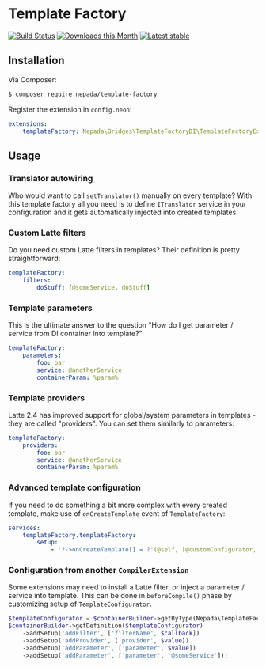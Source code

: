 Template Factory
================

[![Build Status](https://travis-ci.org/nepada/template-factory.svg?branch=master)](https://travis-ci.org/nepada/template-factory)
[![Downloads this Month](https://img.shields.io/packagist/dm/nepada/template-factory.svg)](https://packagist.org/packages/nepada/template-factory)
[![Latest stable](https://img.shields.io/packagist/v/nepada/template-factory.svg)](https://packagist.org/packages/nepada/template-factory)


Installation
------------

Via Composer:

```sh
$ composer require nepada/template-factory
```

Register the extension in `config.neon`:

```yaml
extensions:
    templateFactory: Nepada\Bridges\TemplateFactoryDI\TemplateFactoryExtension
```


Usage
-----

### Translator autowiring

Who would want to call `setTranslator()` manually on every template? With this template factory all you need is to define `ITranslator` service in your configuration and it gets automatically injected into created templates.

### Custom Latte filters

Do you need custom Latte filters in templates? Their definition is pretty straightforward:

```yaml
templateFactory:
    filters:
        doStuff: [@someService, doStuff]
```

### Template parameters

This is the ultimate answer to the question "How do I get parameter / service from DI container into template?"

```yaml
templateFactory:
    parameters:
        foo: bar
        service: @anotherService
        containerParam: %param%
```

### Template providers

Latte 2.4 has improved support for global/system parameters in templates - they are called "providers". You can set them similarly to parameters:

```yaml
templateFactory:
    providers:
        foo: bar
        service: @anotherService
        containerParam: %param%
```

### Advanced template configuration

If you need to do something a bit more complex with every created template, make use of `onCreateTemplate` event of `TemplateFactory`:

```yaml
services:
    templateFactory.templateFactory:
        setup:
            - '?->onCreateTemplate[] = ?'(@self, [@customConfigurator, callback])
```

### Configuration from another `CompilerExtension`

Some extensions may need to install a Latte filter, or inject a parameter / service into template. This can be done in `beforeCompile()` phase by customizing setup of `TemplateConfigurator`.

```php
$templateConfigurator = $containerBuilder->getByType(Nepada\TemplateFactory\TemplateConfigurator::class);
$containerBuilder->getDefinition($templateConfigurator)
    ->addSetup('addFilter', ['filterName', $callback])
    ->addSetup('addProvider', ['provider', $value])
    ->addSetup('addParameter', ['parameter', $value])
    ->addSetup('addParameter', ['parameter', '@someService']);
```
